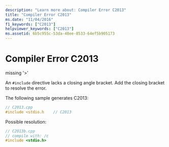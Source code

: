 ```yaml
---
description: "Learn more about: Compiler Error C2013"
title: "Compiler Error C2013"
ms.date: "11/04/2016"
f1_keywords: ["C2013"]
helpviewer_keywords: ["C2013"]
ms.assetid: 6b5c955c-53da-48ee-8533-64ef5b905173
---
```

# Compiler Error C2013

missing '>'

An `#include` directive lacks a closing angle bracket. Add the closing bracket to resolve the error.

The following sample generates C2013:

```cpp
// C2013.cpp
#include <stdio.h    // C2013
```

Possible resolution:

```cpp
// C2013b.cpp
// compile with: /c
#include <stdio.h>
```
